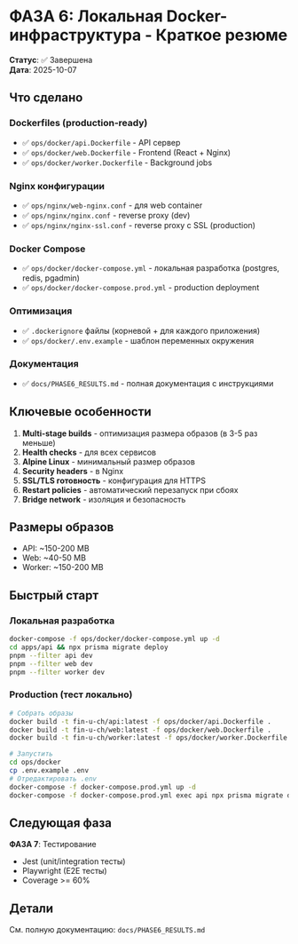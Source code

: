 # ФАЗА 6: Локальная Docker-инфраструктура - Краткое резюме

**Статус**: ✅ Завершена  
**Дата**: 2025-10-07

## Что сделано

### Dockerfiles (production-ready)

- ✅ `ops/docker/api.Dockerfile` - API сервер
- ✅ `ops/docker/web.Dockerfile` - Frontend (React + Nginx)
- ✅ `ops/docker/worker.Dockerfile` - Background jobs

### Nginx конфигурации

- ✅ `ops/nginx/web-nginx.conf` - для web container
- ✅ `ops/nginx/nginx.conf` - reverse proxy (dev)
- ✅ `ops/nginx/nginx-ssl.conf` - reverse proxy с SSL (production)

### Docker Compose

- ✅ `ops/docker/docker-compose.yml` - локальная разработка (postgres, redis, pgadmin)
- ✅ `ops/docker/docker-compose.prod.yml` - production deployment

### Оптимизация

- ✅ `.dockerignore` файлы (корневой + для каждого приложения)
- ✅ `ops/docker/.env.example` - шаблон переменных окружения

### Документация

- ✅ `docs/PHASE6_RESULTS.md` - полная документация с инструкциями

## Ключевые особенности

1. **Multi-stage builds** - оптимизация размера образов (в 3-5 раз меньше)
2. **Health checks** - для всех сервисов
3. **Alpine Linux** - минимальный размер образов
4. **Security headers** - в Nginx
5. **SSL/TLS готовность** - конфигурация для HTTPS
6. **Restart policies** - автоматический перезапуск при сбоях
7. **Bridge network** - изоляция и безопасность

## Размеры образов

- API: ~150-200 MB
- Web: ~40-50 MB
- Worker: ~150-200 MB

## Быстрый старт

### Локальная разработка

```bash
docker-compose -f ops/docker/docker-compose.yml up -d
cd apps/api && npx prisma migrate deploy
pnpm --filter api dev
pnpm --filter web dev
pnpm --filter worker dev
```

### Production (тест локально)

```bash
# Собрать образы
docker build -t fin-u-ch/api:latest -f ops/docker/api.Dockerfile .
docker build -t fin-u-ch/web:latest -f ops/docker/web.Dockerfile .
docker build -t fin-u-ch/worker:latest -f ops/docker/worker.Dockerfile .

# Запустить
cd ops/docker
cp .env.example .env
# Отредактировать .env
docker-compose -f docker-compose.prod.yml up -d
docker-compose -f docker-compose.prod.yml exec api npx prisma migrate deploy
```

## Следующая фаза

**ФАЗА 7**: Тестирование

- Jest (unit/integration тесты)
- Playwright (E2E тесты)
- Coverage >= 60%

## Детали

См. полную документацию: `docs/PHASE6_RESULTS.md`
